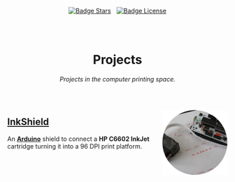 
<div align = center>

[![Badge Stars]][#]  
[![Badge License]][License]

<br>
<br>

# Projects

*Projects in the computer printing space.*

</div>

<br>
<br>

[<img align = right src = 'Resources/Projects/InkShield/Icon.png' />][InkShield]

## **[InkShield]**

An **[Arduino]** shield to connect a **HP C6602 InkJet**  
cartridge turning it into a 96 DPI print platform.

<br>


<!----------------------------------------------------------------------------->

[Arduino]: https://www.arduino.cc/

[InkShield]: Projects/InkShield.md
[License]: LICENSE
[#]: #


<!---------------------------------[ Badges ]---------------------------------->

[Badge License]: https://img.shields.io/badge/-BY_SA_4.0-ae6c18.svg?style=for-the-badge&labelColor=EF9421&logoColor=white&logo=CreativeCommons
[Badge Stars]: https://img.shields.io/github/stars/OpenPrinters/Projects?style=for-the-badge&logoColor=white&logo=Trustpilot&labelColor=FF66AA&color=cf538b
